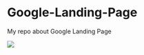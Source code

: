 # Google-Landing-Page
My repo about Google Landing Page

![](https://media.giphy.com/media/XiiC39kICbaoZBztrd/giphy.gif)
